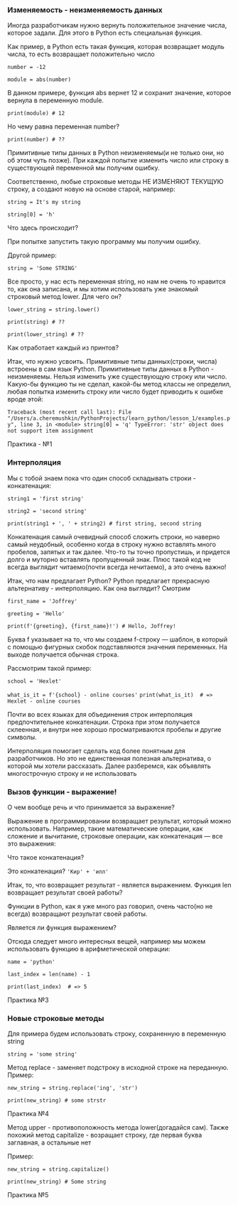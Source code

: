 ### Изменяемость - неизменяемость данных

Иногда разработчикам нужно вернуть положительное значение числа, которое задали. Для этого в Python есть специальная функция.

Как пример, в Python есть такая функция, которая возвращает модуль числа, то есть возвращает положительно число

``number = -12``

``module = abs(number)``

В данном примере, функция abs вернет 12 и сохранит значение, которое вернула в переменную module.

``print(module) # 12``

Но чему равна переменная number?

``print(number) # ??``

Примитивные типы данных в Python неизменяемы(и не только они, но об этом чуть позже).
При каждой попытке изменить число или строку в существующей переменной мы получим ошибку.

Соответственно, любые строковые методы НЕ ИЗМЕНЯЮТ ТЕКУЩУЮ строку, а создают новую на основе старой, например:

``string = It's my string``

``string[0] = 'h'``

Что здесь происходит? 

При попытке запустить такую программу мы получим ошибку. 

Другой пример:

``string = 'Some STRING'``

Все просто, у нас есть переменная string, но нам не очень то нравится то, как она записана, и мы хотим использовать уже знакомый строковый метод lower. Для чего он? 

``lower_string = string.lower()``

``print(string) # ??``

``print(lower_string) # ??``

Как отработает каждый из принтов?

Итак, что нужно усвоить. Примитивные типы данных(строки, числа) встроены в сам язык Python. Примитивные типы данных в Python - неизменяемы. Нельзя изменить уже существующую строку или число. 
Какую-бы функцию ты не сделал, какой-бы метод классы не определил, любая попытка изменить строку или число будет приводить к ошибке вроде этой:

``Traceback (most recent call last):
  File "/Users/a.cheremushkin/PythonProjects/learn_python/lesson_1/examples.py", line 3, in <module>
    string[0] = 'q'
TypeError: 'str' object does not support item assignment``

Практика - №1


### Интерполяция

Мы с тобой знаем пока что один способ складывать строки - конкатенация:

``string1 = 'first string'``

``string2 = 'second string'``

``print(string1 + ', ' + string2) # first string, second string``

Конкатенация самый очевидный способ сложить строки, но наверно самый неудобный, особенно когда в строку 
нужно вставлять много пробелов, запятых и так далее. Что-то ты точно пропустишь, и придется долго и муторно вставлять пропущенный знак. 
Плюс такой код не всегда выглядит читаемо(почти всегда нечитаемо), а это очень важно!

Итак, что нам предлагает Python? Python предлагает прекрасную альтернативу - интерполяцию. Как она выглядит? Смотрим

``first_name = 'Joffrey'``

``greeting = 'Hello'``

``print(f'{greeting}, {first_name}!') # Hello, Joffrey!``

Буква f указывает на то, что мы создаем f-строку — шаблон, в который с помощью фигурных скобок подставляются значения переменных. На выходе получается обычная строка.

Рассмотрим такой пример:

``school = 'Hexlet'``

``what_is_it = f'{school} - online courses'``
``print(what_is_it)  # => Hexlet - online courses``

Почти во всех языках для объединения строк интерполяция предпочтительнее конкатенации. Строка при этом получается склеенная, и внутри нее хорошо просматриваются пробелы и другие символы.

Интерполяция помогает сделать код более понятным для разработчиков. Но это не единственная полезная альтернатива, о которой мы хотели рассказать. Далее разберемся, как объявлять многострочную строку и не использовать

### Вызов функции - выражение!

О чем вообще речь и что принимается за выражение? 

Выражение в программировании возвращает результат, который можно использовать. Например, такие математические операции, как 
сложение и вычитание, строковые операции, как конкатенация — все это выражения:

Что такое конкатенация?

Это конкатенация? ``'Кир' + 'илл'``

Итак, то, что возвращает результат - является выражением. Функция len возвращает результат своей работы?

Функции в Python, как я уже много раз говорил, очень часто(но не всегда) возвращают результат своей работы.

Является ли функция выражением?

Отсюда следует много интересных вещей, например мы можем использовать функцию в арифметической операции:

``name = 'python'``

``last_index = len(name) - 1``

``print(last_index)  # => 5``

Практика №3


### Новые строковые методы

Для примера будем использовать строку, сохраненную в переменную string

``string = 'some string'``

Метод replace - заменяет подстроку в исходной строке на переданную. Пример:

``new_string = string.replace('ing', 'str')``

``print(new_string) # some strstr``

Практика №4

Метод upper - противоположность метода lower(догадайся сам). Также похожий метод capitalize - возращает строку, где первая буква заглавная, а остальные нет

Пример:

``new_string = string.capitalize()``

``print(new_string) # Some string``

Практика №5

